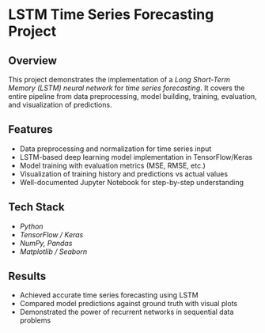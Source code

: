 # LSTM Time Series Forecasting Project

## Overview
This project demonstrates the implementation of a *Long Short-Term Memory (LSTM) neural network* for *time series forecasting*. It covers the entire pipeline from data preprocessing, model building, training, evaluation, and visualization of predictions.

## Features
- Data preprocessing and normalization for time series input  
- LSTM-based deep learning model implementation in TensorFlow/Keras  
- Model training with evaluation metrics (MSE, RMSE, etc.)  
- Visualization of training history and predictions vs actual values  
- Well-documented Jupyter Notebook for step-by-step understanding  

## Tech Stack
- *Python*  
- *TensorFlow / Keras*  
- *NumPy, Pandas*  
- *Matplotlib / Seaborn*  

## Results
- Achieved accurate time series forecasting using LSTM  
- Compared model predictions against ground truth with visual plots  
- Demonstrated the power of recurrent networks in sequential data problems
